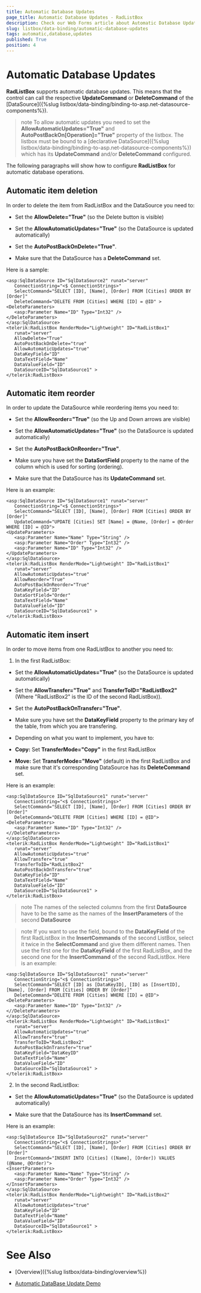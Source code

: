 ```yaml
---
title: Automatic Database Updates
page_title: Automatic Database Updates - RadListBox
description: Check our Web Forms article about Automatic Database Updates.
slug: listbox/data-binding/automatic-database-updates
tags: automatic,database,updates
published: True
position: 4
---
```


# Automatic Database Updates

**RadListBox** supports automatic database updates. This means that the control can call the respective **UpdateCommand** or **DeleteCommand** of the [DataSource]({%slug listbox/data-binding/binding-to-asp.net-datasource-components%}).

>note To allow automatic updates you need to set the **AllowAutomaticUpdates="True"** and **AutoPostBackOn[Operation]="True"** property of the listbox. The listbox must be bound to a [declarative DataSource]({%slug listbox/data-binding/binding-to-asp.net-datasource-components%}) which has its **UpdateCommand** and/or **DeleteCommand** configured.
>


The following paragraphs will show how to configure **RadListBox** for automatic database operations.

## Automatic item deletion

In order to delete the item from RadListBox and the DataSource you need to:

* Set the **AllowDelete="True"** (so the Delete button is visible)

* Set the **AllowAutomaticUpdates="True"** (so the DataSource is updated automatically)

* Set the **AutoPostBackOnDelete="True"**.

* Make sure that the DataSource has a **DeleteCommand** set.

Here is a sample:

````ASPNET
<asp:SqlDataSource ID="SqlDataSource2" runat="server"
   ConnectionString="<$ ConnectionStrings>"
   SelectCommand="SELECT [ID], [Name], [Order] FROM [Cities] ORDER BY [Order]"
   DeleteCommand="DELETE FROM [Cities] WHERE [ID] = @ID" >
<DeleteParameters>
   <asp:Parameter Name="ID" Type="Int32" />
</DeleteParameters>
</asp:SqlDataSource>
<telerik:RadListBox RenderMode="Lightweight" ID="RadListBox1"
   runat="server"
   AllowDelete="True"
   AutoPostBackOnDelete="true"
   AllowAutomaticUpdates="true"
   DataKeyField="ID"                 
   DataTextField="Name"  
   DataValueField="ID"
   DataSourceID="SqlDataSource1" >
</telerik:RadListBox> 
````

## Automatic item reorder

In order to update the DataSource while reordering items you need to:

* Set the **AllowReorder="True"** (so the Up and Down arrows are visible)

* Set the **AllowAutomaticUpdates="True"** (so the DataSource is updated automatically)

* Set the **AutoPostBackOnReorder="True"**.

* Make sure you have set the **DataSortField** property to the name of the column which is used for sorting (ordering).

* Make sure that the DataSource has its **UpdateCommand** set.

Here is an example:

````ASPNET
<asp:SqlDataSource ID="SqlDataSource1" runat="server"
   ConnectionString="<$ ConnectionStrings>"
   SelectCommand="SELECT [ID], [Name], [Order] FROM [Cities] ORDER BY [Order]"
   UpdateCommand="UPDATE [Cities] SET [Name] = @Name, [Order] = @Order WHERE [ID] = @ID">
<UpdateParameters>
   <asp:Parameter Name="Name" Type="String" />
   <asp:Parameter Name="Order" Type="Int32" />
   <asp:Parameter Name="ID" Type="Int32" />
</UpdateParameters>
</asp:SqlDataSource>
<telerik:RadListBox RenderMode="Lightweight" ID="RadListBox1"
   runat="server"
   AllowAutomaticUpdates="true"
   AllowReorder="True"        
   AutoPostBackOnReorder="True"
   DataKeyField="ID"           
   DataSortField="Order"        
   DataTextField="Name"  
   DataValueField="ID"                
   DataSourceID="SqlDataSource1" >
</telerik:RadListBox> 
````

## Automatic item insert

In order to move items from one RadListBox to another you need to:

1. In the first RadListBox:

* Set the **AllowAutomaticUpdates="True"** (so the DataSource is updated automatically)

* Set the **AllowTransfer="True"** and **TransferToID="RadListBox2"** (Where "RadListBox2" is the ID of the second RadListBox)).

* Set the **AutoPostBackOnTransfer="True"**.

* Make sure you have set the **DataKeyField** property to the primary key of the table, from which you are transfering.

* Depending on what you want to implement, you have to:

* **Copy:** Set **TransferMode="Copy"** in the first RadListBox

* **Move:** Set **TransferMode="Move"** (default) in the first RadListBox and make sure that it's corresponding DataSource has its **DeleteCommand** set.

Here is an example:

````ASPNET
<asp:SqlDataSource ID="SqlDataSource1" runat="server"
   ConnectionString="<$ ConnectionStrings>"
   SelectCommand="SELECT [ID], [Name], [Order] FROM [Cities] ORDER BY [Order]"
   DeleteCommand="DELETE FROM [Cities] WHERE [ID] = @ID">
<DeleteParameters>
   <asp:Parameter Name="ID" Type="Int32" />
<//DeleteParameters>
</asp:SqlDataSource>
<telerik:RadListBox RenderMode="Lightweight" ID="RadListBox1"
   runat="server"
   AllowAutomaticUpdates="true"   
   AllowTransfer="true"
   TransferToID="RadListBox2"
   AutoPostBackOnTransfer="true"
   DataKeyField="ID"             
   DataTextField="Name"  
   DataValueField="ID"                
   DataSourceID="SqlDataSource1" >
</telerik:RadListBox> 
````

>note The names of the selected columns from the first **DataSource** have to be the same as the names of the **InsertParameters** of the second **DataSource** 
>


>note If you want to use the field, bound to the **DataKeyField** of the first RadListBox in the **InsertCommands** of the second ListBox, select it twice in the **SelectCommand** and give them different names. Then use the first one for the **DataKeyField** of the first RadListBox, and the second one for the **InsertCommand** of the second RadListBox.
>Here is an example:
>


````ASPNET
<asp:SqlDataSource ID="SqlDataSource1" runat="server"
   ConnectionString="<$ ConnectionStrings>"
   SelectCommand="SELECT [ID] as [DataKeyID], [ID] as [InsertID], [Name], [Order] FROM [Cities] ORDER BY [Order]"
   DeleteCommand="DELETE FROM [Cities] WHERE [ID] = @ID">
<DeleteParameters>
   <asp:Parameter Name="ID" Type="Int32" />
<//DeleteParameters>
</asp:SqlDataSource>
<telerik:RadListBox RenderMode="Lightweight" ID="RadListBox1"
   runat="server"
   AllowAutomaticUpdates="true"   
   AllowTransfer="true"
   TransferToID="RadListBox2"
   AutoPostBackOnTransfer="true"
   DataKeyField="DataKeyID"             
   DataTextField="Name"  
   DataValueField="ID"                
   DataSourceID="SqlDataSource1" >
</telerik:RadListBox> 
````

2. In the second RadListBox:

* Set the **AllowAutomaticUpdates="True"** (so the DataSource is updated automatically)

* Make sure that the DataSource has its **InsertCommand** set.

Here is an example:

````ASPNET
<asp:SqlDataSource ID="SqlDataSource2" runat="server"
   ConnectionString="<$ ConnectionStrings>"
   SelectCommand="SELECT [ID], [Name], [Order] FROM [Cities] ORDER BY [Order]"
   InsertCommand="INSERT INTO [Cities] ([Name], [Order]) VALUES (@Name, @Order)">
<InsertParameters>
   <asp:Parameter Name="Name" Type="String" />
   <asp:Parameter Name="Order" Type="Int32" />
</InsertParameters>
</asp:SqlDataSource>
<telerik:RadListBox RenderMode="Lightweight" ID="RadListBox2"
   runat="server"
   AllowAutomaticUpdates="true"  
   DataKeyField="ID"            
   DataTextField="Name"  
   DataValueField="ID"                
   DataSourceID="SqlDataSource1" >
</telerik:RadListBox> 
````

# See Also

 * [Overview]({%slug listbox/data-binding/overview%})

 * [Automatic DataBase Update Demo](https://demos.telerik.com/aspnet-ajax/listbox/examples/populatingwithdata/databaseupdate/defaultcs.aspx)
